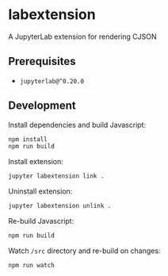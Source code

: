 # labextension

A JupyterLab extension for rendering CJSON

## Prerequisites

* `jupyterlab@^0.20.0`

## Development

Install dependencies and build Javascript:

```bash
npm install
npm run build
```

Install extension:

```bash
jupyter labextension link .
```

Uninstall extension:

```bash
jupyter labextension unlink .
```

Re-build Javascript:

```bash
npm run build
```

Watch `/src` directory and re-build on changes:

```bash
npm run watch
```
